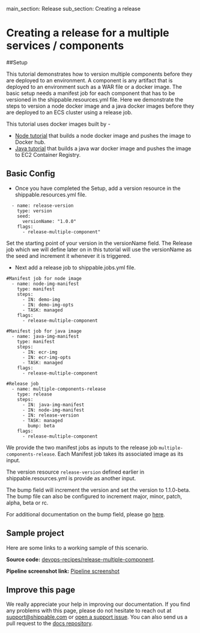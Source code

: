 main_section: Release
sub_section: Creating a release

# Creating a release for a multiple services / components

##Setup

This tutorial demonstrates how to version multiple components before they are deployed to an environment. A component is any artifact that is deployed to an environment such as a WAR file or a docker image. The basic setup needs a manifest job for each component that has to be versioned in the shippable.resources.yml file. Here we demonstrate the steps to version a node docker image and a java docker images before they are deployed to an ECS cluster using a release job.

This tutorial uses docker images built by -
- <i class="ion-ios-minus-empty"></i>[Node tutorial](https://github.com/devops-recipes/release-single-component) that builds a node docker image and pushes the image to Docker hub.
- <i class="ion-ios-minus-empty"></i>[Java tutorial](https://github.com/devops-recipes/ci-java-push-ecr) that builds a java war docker image and pushes the image to EC2 Container Registry.

## Basic Config

- <i class="ion-ios-minus-empty"></i>Once you have completed the Setup, add a version resource in the shippable.resources.yml file.
```
  - name: release-version
    type: version
    seed:
      versionName: "1.0.0"
    flags:
      - release-multiple-component"
```
Set the starting point of your version in the versionName field. The Release job which we will define later on in this tutorial will use the versionName as the seed and increment it whenever it is triggered.  


- <i class="ion-ios-minus-empty"></i>Next add a release job to shippable.jobs.yml file.
```
#Manifest job for node image
  - name: node-img-manifest
    type: manifest
    steps:
      - IN: demo-img
      - IN: demo-img-opts
      - TASK: managed
    flags:
      - release-multiple-component

#Manifest job for java image
  - name: java-img-manifest
    type: manifest
    steps:
      - IN: ecr-img
      - IN: ecr-img-opts
      - TASK: managed
    flags:
      - release-multiple-component

#Release job
  - name: multiple-components-release
    type: release
    steps:
      - IN: java-img-manifest
      - IN: node-img-manifest
      - IN: release-version
      - TASK: managed
        bump: beta
    flags:
      - release-multiple-component
```

We provide the two manifest jobs as inputs to the release job `multiple-components-release`. Each Manifest job takes its associated image as its input.

The version resource `release-version` defined earlier in shippable.resources.yml is provide as another input.

The bump field will increment the version and set the version to 1.1.0-beta. The bump file can also be configured to increment major, minor, patch, alpha, beta or rc.

For additional documentation on the bump field, please go [here](http://docs.shippable.com/pipelines/jobs/release/).

## Sample project

Here are some links to a working sample of this scenario.

**Source code:**  [devops-recipes/release-multiple-component](https://github.com/devops-recipes/release-multiple-component).

**Pipeline screenshot link:** [Pipeline screenshot](https://github.com/devops-recipes/release-multiple-component/blob/master/public/resources/images/pipeline%20view.png)

## Improve this page

We really appreciate your help in improving our documentation. If you find any problems with this page, please do not hesitate to reach out at [support@shippable.com](mailto:support@shippable.com) or [open a support issue](https://www.github.com/Shippable/support/issues). You can also send us a pull request to the [docs repository](https://www.github.com/Shippable/docs).
